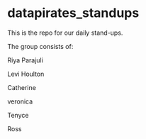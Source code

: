 # datapirates_standups

This is the repo for our daily stand-ups.

The group consists of:

Riya Parajuli

Levi Houlton

Catherine

veronica

Tenyce

Ross
